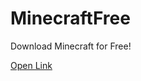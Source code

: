 # MinecraftFree
Download Minecraft for Free!

[Open Link](https://addoncraftmc.github.io/MinecraftFree)
